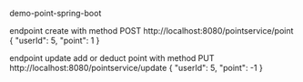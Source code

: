 demo-point-spring-boot

endpoint create with method POST
 http://localhost:8080/pointservice/point
   {
    "userId": 5,
    "point": 1
  }

 
endpoint update add or deduct point with method PUT 
http://localhost:8080/pointservice/update
  {
    "userId": 5,
    "point": -1
  }

